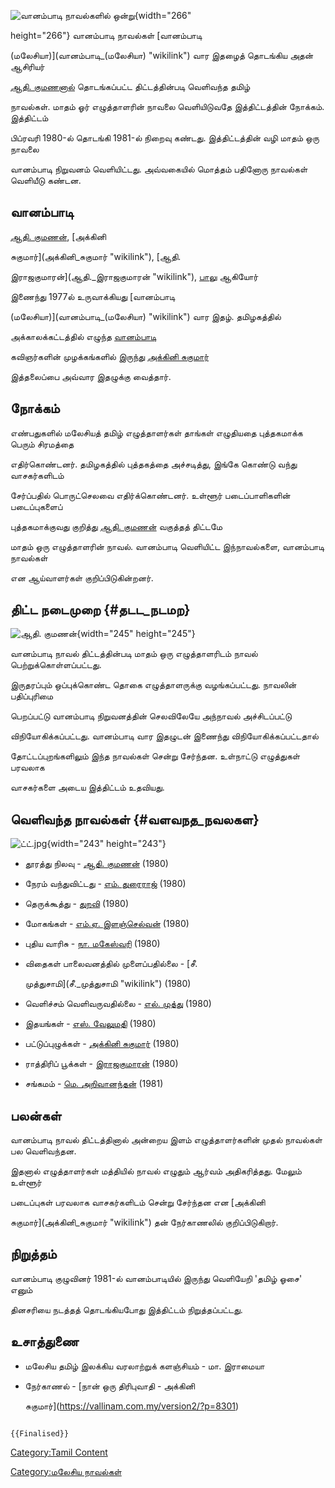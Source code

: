 ![வானம்பாடி நாவல்களில் ஒன்று](Cdd.jpg "வானம்பாடி நாவல்களில் ஒன்று"){width="266"
height="266"} வானம்பாடி நாவல்கள் [வானம்பாடி
(மலேசியா)](வானம்பாடி_(மலேசியா) "wikilink") வார இதழைத் தொடங்கிய அதன் ஆசிரியர்
[ஆதி. குமணனால்](ஆதி._குமணன் "wikilink") தொடங்கப்பட்ட திட்டத்தின்படி வெளிவந்த தமிழ்
நாவல்கள். மாதம் ஓர் எழுத்தாளரின் நாவலை வெளியிடுவதே இத்திட்டத்தின் நோக்கம். இத்திட்டம்
பிப்ரவரி 1980-ல் தொடங்கி 1981-ல் நிறைவு கண்டது. இத்திட்டத்தின் வழி மாதம் ஒரு நாவலை
வானம்பாடி நிறுவனம் வெளியிட்டது. அவ்வகையில் மொத்தம் பதினோரு நாவல்கள் வெளியீடு கண்டன.

## வானம்பாடி

[ஆதி. குமணன்](ஆதி._குமணன் "wikilink"), [அக்கினி
சுகுமார்](அக்கினி_சுகுமார் "wikilink"), [ஆதி.
இராஜகுமாரன்](ஆதி._இராஜகுமாரன் "wikilink"), [பாலு](பாலு "wikilink") ஆகியோர்
இணைந்து 1977ல் உருவாக்கியது [வானம்பாடி
(மலேசியா)](வானம்பாடி_(மலேசியா) "wikilink") வார இதழ். தமிழகத்தில்
அக்காலக்கட்டத்தில் எழுந்த [வானம்பாடி](வானம்பாடி_கவிதை_இயக்கம் "wikilink")
கவிஞர்களின் முழக்கங்களில் இருந்து [அக்கினி சுகுமார்](அக்கினி_சுகுமார் "wikilink")
இத்தலைப்பை அவ்வார இதழுக்கு வைத்தார்.

## நோக்கம்

எண்பதுகளில் மலேசியத் தமிழ் எழுத்தாளர்கள் தாங்கள் எழுதியதை புத்தகமாக்க பெரும் சிரமத்தை
எதிர்கொண்டனர். தமிழகத்தில் புத்தகத்தை அச்சடித்து, இங்கே கொண்டு வந்து வாசகர்களிடம்
சேர்ப்பதில் பொருட்செலவை எதிர்க்கொண்டனர். உள்ளூர் படைப்பாளிகளின் படைப்புகளைப்
புத்தகமாக்குவது குறித்து [ஆதி. குமணன்](ஆதி._குமணன் "wikilink") வகுத்தத் திட்டமே
மாதம் ஒரு எழுத்தாளரின் நாவல். வானம்பாடி வெளியிட்ட இந்நாவல்களை, வானம்பாடி நாவல்கள்
என ஆய்வாளர்கள் குறிப்பிடுகின்றனர்.

## திட்ட நடைமுறை {#தடட_நடமற}

![ஆதி. குமணன்](ஆதி._குமணன்_04.jpg "ஆதி. குமணன்"){width="245" height="245"}
வானம்பாடி நாவல் திட்டத்தின்படி மாதம் ஒரு எழுத்தாளரிடம் நாவல் பெற்றுக்கொள்ளப்பட்டது.
இருதரப்பும் ஒப்புக்கொண்ட தொகை எழுத்தாளருக்கு வழங்கப்பட்டது. நாவலின் பதிப்புரிமை
பெறப்பட்டு வானம்பாடி நிறுவனத்தின் செலவிலேயே அந்நாவல் அச்சிடப்பட்டு
விநியோகிக்கப்பட்டது. வானம்பாடி வார இதழுடன் இணைந்து விநியோகிக்கப்பட்டதால்
தோட்டப்புறங்களிலும் இந்த நாவல்கள் சென்று சேர்ந்தன. உள்நாட்டு எழுத்துகள் பரவலாக
வாசகர்களை அடைய இத்திட்டம் உதவியது.

## வெளிவந்த நாவல்கள் {#வளவநத_நவலகள}

![](ட்ட்.jpg "ட்ட்.jpg"){width="243" height="243"}

-   தூரத்து நிலவு - [ஆதி. குமணன்](ஆதி._குமணன் "wikilink") (1980)
-   நேரம் வந்துவிட்டது - [எம். துரைராஜ்](எம்._துரைராஜ் "wikilink") (1980)
-   தெருக்கூத்து - [துறவி](துறவி "wikilink") (1980)
-   மோகங்கள் - [எம்.ஏ. இளஞ்செல்வன்](எம்._ஏ._இளஞ்செல்வன் "wikilink") (1980)
-   புதிய வாரிசு - [நா. மகேஸ்வரி](நா._மகேஸ்வரி "wikilink") (1980)
-   விதைகள் பாலைவனத்தில் முளைப்பதில்லை - [சீ.
    முத்துசாமி](சீ._முத்துசாமி "wikilink") (1980)
-   வெளிச்சம் வெளிவருவதில்லை - [எல். முத்து](எல்._முத்து "wikilink") (1980)
-   இதயங்கள் - [எஸ். வேலுமதி](எஸ்._வேலுமதி "wikilink") (1980)
-   பட்டுப்புழுக்கள் - [அக்கினி சுகுமார்](அக்கினி_சுகுமார் "wikilink") (1980)
-   ராத்திரிப் பூக்கள் - [இராஜகுமாரன்](ஆதி._இராஜகுமாரன் "wikilink") (1980)
-   சங்கமம் - [மெ. அறிவானந்தன்](மெ._அறிவானந்தன் "wikilink") (1981)

## பலன்கள்

வானம்பாடி நாவல் திட்டத்தினால் அன்றைய இளம் எழுத்தாளர்களின் முதல் நாவல்கள் பல வெளிவந்தன.
இதனால் எழுத்தாளர்கள் மத்தியில் நாவல் எழுதும் ஆர்வம் அதிகரித்தது. மேலும் உள்ளூர்
படைப்புகள் பரவலாக வாசகர்களிடம் சென்று சேர்ந்தன என [அக்கினி
சுகுமார்](அக்கினி_சுகுமார் "wikilink") தன் நேர்காணலில் குறிப்பிடுகிறார்.

## நிறுத்தம்

வானம்பாடி குழுவினர் 1981-ல் வானம்பாடியில் இருந்து வெளியேறி \'தமிழ் ஓசை\' எனும்
தினசரியை நடத்தத் தொடங்கியபோது இத்திட்டம் நிறுத்தப்பட்டது.

## உசாத்துணை

-   மலேசிய தமிழ் இலக்கிய வரலாற்றுக் களஞ்சியம் - மா. இராமையா
-   நேர்காணல் - [நான் ஒரு திரிபுவாதி - அக்கினி
    சுகுமார்](https://vallinam.com.my/version2/?p=8301)

```{=mediawiki}
{{Finalised}}
```
[Category:Tamil Content](Category:Tamil_Content "wikilink")
[Category:மலேசிய நாவல்கள்](Category:மலேசிய_நாவல்கள் "wikilink")
